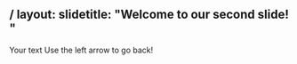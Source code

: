 /
layout​: ​slide​
​title​: ​"​Welcome to our second slide!​"​
---
​Your text​
​Use the left arrow to go back!
